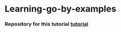 # Learning-go-by-examples

### Repository for this tutorial [tutorial](https://dev.to/aurelievache/learning-go-by-examples-part-2-create-an-http-rest-api-server-in-go-1cdm)
